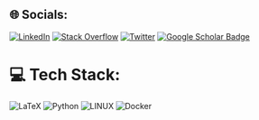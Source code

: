 
## 🌐 Socials:
[![LinkedIn](https://img.shields.io/badge/LinkedIn-%230077B5.svg?logo=linkedin&logoColor=white)](https://linkedin.com/in/https://www.linkedin.com/in/george-kontsevik/) 
[![Stack Overflow](https://img.shields.io/badge/-Stackoverflow-FE7A16?logo=stack-overflow&logoColor=white)](https://stackoverflow.com/users/19661649) [![Twitter](https://img.shields.io/badge/Twitter-%231DA1F2.svg?logo=Twitter&logoColor=white)](https://twitter.com/https://twitter.com/georgekontsevik) 
[![Google Scholar Badge](https://img.shields.io/badge/Google-Scholar-lightgrey)](https://scholar.google.ru/citations?hl=ru&user=S--bTg8AAAAJ&view_op=list_works&sortby=pubdate)


# 💻 Tech Stack:
![LaTeX](https://img.shields.io/badge/latex-%23008080.svg?style=for-the-badge&logo=latex&logoColor=white) ![Python](https://img.shields.io/badge/python-3670A0?style=for-the-badge&logo=python&logoColor=ffdd54) ![LINUX](https://img.shields.io/badge/Linux-FCC624?style=for-the-badge&logo=linux&logoColor=black) ![Docker](https://img.shields.io/badge/docker-%230db7ed.svg?style=for-the-badge&logo=docker&logoColor=white)
<!-- Proudly created with GPRM ( https://gprm.itsvg.in ) -->
